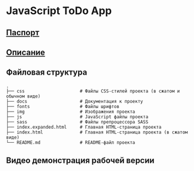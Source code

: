 # JavaScript ToDo App

## [Паспорт](docs/PASSPORT.md)

## [Описание](docs/INFO.md)

## Файловая структура
    .
    ├── css                     # Файлы CSS-стилей проекта (в сжатом и обычном виде)
    ├── docs                    # Документация к проекту
    ├── fonts                   # Файлы шрифтов
    ├── img                     # Изображения проекта
    ├── js                      # JavaScript файлы проекта
    ├── sass                    # Файлы препроцессора SASS
    ├── index.expanded.html     # Главная HTML-страница проекта
    ├── index.html              # Главная HTML-страница проекта (в сжатом виде)
    └── README.md               # README-файл проекта

## Видео демонстрация рабочей версии